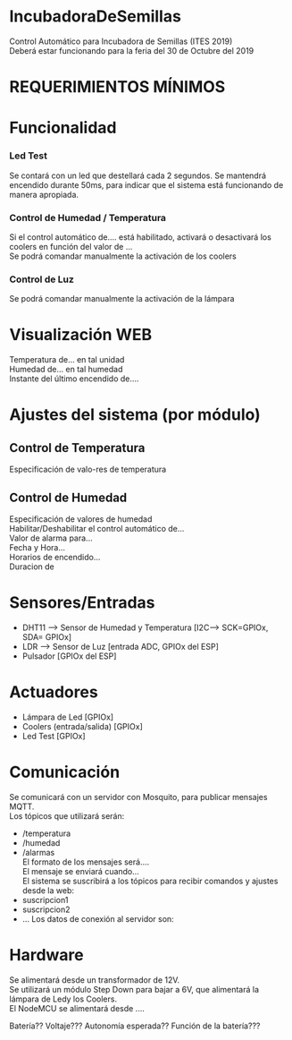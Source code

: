 # IncubadoraDeSemillas
Control Automático para Incubadora de Semillas (ITES 2019)  
Deberá estar funcionando para la feria del 30 de Octubre del 2019  

# REQUERIMIENTOS MÍNIMOS

# Funcionalidad
### Led Test
Se contará con un led que destellará cada 2 segundos. Se mantendrá encendido durante 50ms, para indicar que el sistema está funcionando de manera apropiada.  

### Control de Humedad / Temperatura
Si el control automático de.... está habilitado, activará o desactivará los coolers en función del valor de ...  
Se podrá comandar manualmente la activación de los coolers  

### Control de Luz
Se podrá comandar manualmente la activación de la lámpara


# Visualización WEB
Temperatura de... en tal unidad  
Humedad de... en tal humedad  
Instante del último encendido de....  


# Ajustes del sistema (por módulo)
## Control de Temperatura
Especificación de valo-res de temperatura  
## Control de Humedad
Especificación de valores de humedad  
Habilitar/Deshabilitar el control automático de...  
Valor de alarma para...  
Fecha y Hora...  
Horarios de encendido...  
Duracion de   

# Sensores/Entradas
- DHT11 --> Sensor de Humedad y Temperatura [I2C--> SCK=GPIOx, SDA= GPIOx]
- LDR --> Sensor de Luz [entrada ADC, GPIOx del ESP]
- Pulsador [GPIOx del ESP]

# Actuadores
- Lámpara de Led [GPIOx]
- Coolers (entrada/salida) [GPIOx]
- Led Test [GPIOx]


# Comunicación
Se comunicará con un servidor con Mosquito, para publicar mensajes MQTT.  
Los tópicos que utilizará serán:  
- /temperatura  
- /humedad  
- /alarmas  
El formato de los mensajes será....  
El mensaje se enviará cuando...  
El sistema se suscribirá a los tópicos para recibir comandos y ajustes desde la web:
- suscripcion1
- suscripcion2
- ...
Los datos de conexión al servidor son:  


# Hardware
Se alimentará desde un transformador de 12V.  
Se utilizará un módulo Step Down para bajar a 6V, que alimentará la lámpara de Ledy los Coolers.  
El NodeMCU se alimentará desde ....

Batería?? Voltaje??? Autonomía esperada?? Función de la batería???  
